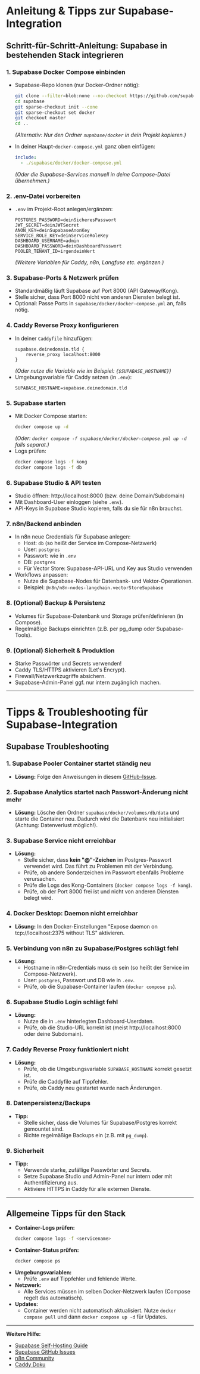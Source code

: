 # Anleitung & Tipps zur Supabase-Integration

## Schritt-für-Schritt-Anleitung: Supabase in bestehenden Stack integrieren

### 1. Supabase Docker Compose einbinden
- Supabase-Repo klonen (nur Docker-Ordner nötig):
  ```bash
  git clone --filter=blob:none --no-checkout https://github.com/supabase/supabase.git
  cd supabase
  git sparse-checkout init --cone
  git sparse-checkout set docker
  git checkout master
  cd ..
  ```
  *(Alternativ: Nur den Ordner `supabase/docker` in dein Projekt kopieren.)*

- In deiner Haupt-`docker-compose.yml` ganz oben einfügen:
  ```yaml
  include:
    - ./supabase/docker/docker-compose.yml
  ```
  *(Oder die Supabase-Services manuell in deine Compose-Datei übernehmen.)*

### 2. .env-Datei vorbereiten
- `.env` im Projekt-Root anlegen/ergänzen:
  ```env
  POSTGRES_PASSWORD=deinSicheresPasswort
  JWT_SECRET=deinJWTSecret
  ANON_KEY=deinSupabaseAnonKey
  SERVICE_ROLE_KEY=deinServiceRoleKey
  DASHBOARD_USERNAME=admin
  DASHBOARD_PASSWORD=deinDashboardPasswort
  POOLER_TENANT_ID=irgendeinWert
  ```
  *(Weitere Variablen für Caddy, n8n, Langfuse etc. ergänzen.)*

### 3. Supabase-Ports & Netzwerk prüfen
- Standardmäßig läuft Supabase auf Port 8000 (API Gateway/Kong).
- Stelle sicher, dass Port 8000 nicht von anderen Diensten belegt ist.
- Optional: Passe Ports in `supabase/docker/docker-compose.yml` an, falls nötig.

### 4. Caddy Reverse Proxy konfigurieren
- In deiner `Caddyfile` hinzufügen:
  ```caddyfile
  supabase.deinedomain.tld {
      reverse_proxy localhost:8000
  }
  ```
  *(Oder nutze die Variable wie im Beispiel: `{$SUPABASE_HOSTNAME}`)*
- Umgebungsvariable für Caddy setzen (in `.env`):
  ```env
  SUPABASE_HOSTNAME=supabase.deinedomain.tld
  ```

### 5. Supabase starten
- Mit Docker Compose starten:
  ```bash
  docker compose up -d
  ```
  *(Oder: `docker compose -f supabase/docker/docker-compose.yml up -d` falls separat.)*
- Logs prüfen:
  ```bash
  docker compose logs -f kong
  docker compose logs -f db
  ```

### 6. Supabase Studio & API testen
- Studio öffnen: http://localhost:8000 (bzw. deine Domain/Subdomain)
- Mit Dashboard-User einloggen (siehe `.env`).
- API-Keys in Supabase Studio kopieren, falls du sie für n8n brauchst.

### 7. n8n/Backend anbinden
- In n8n neue Credentials für Supabase anlegen:
  - Host: `db` (so heißt der Service im Compose-Netzwerk)
  - User: `postgres`
  - Passwort: wie in `.env`
  - DB: `postgres`
  - Für Vector Store: Supabase-API-URL und Key aus Studio verwenden
- Workflows anpassen:
  - Nutze die Supabase-Nodes für Datenbank- und Vektor-Operationen.
  - Beispiel: `@n8n/n8n-nodes-langchain.vectorStoreSupabase`

### 8. (Optional) Backup & Persistenz
- Volumes für Supabase-Datenbank und Storage prüfen/definieren (in Compose).
- Regelmäßige Backups einrichten (z.B. per pg_dump oder Supabase-Tools).

### 9. (Optional) Sicherheit & Produktion
- Starke Passwörter und Secrets verwenden!
- Caddy TLS/HTTPS aktivieren (Let's Encrypt).
- Firewall/Netzwerkzugriffe absichern.
- Supabase-Admin-Panel ggf. nur intern zugänglich machen.

---

# Tipps & Troubleshooting für Supabase-Integration

## Supabase Troubleshooting

### 1. Supabase Pooler Container startet ständig neu
- **Lösung:** Folge den Anweisungen in diesem [GitHub-Issue](https://github.com/supabase/supabase/issues/30210#issuecomment-2456955578).

### 2. Supabase Analytics startet nach Passwort-Änderung nicht mehr
- **Lösung:** Lösche den Ordner `supabase/docker/volumes/db/data` und starte die Container neu. Dadurch wird die Datenbank neu initialisiert (Achtung: Datenverlust möglich!).

### 3. Supabase Service nicht erreichbar
- **Lösung:**
  - Stelle sicher, dass **kein "@"-Zeichen** im Postgres-Passwort verwendet wird. Das führt zu Problemen mit der Verbindung.
  - Prüfe, ob andere Sonderzeichen im Passwort ebenfalls Probleme verursachen.
  - Prüfe die Logs des Kong-Containers (`docker compose logs -f kong`).
  - Prüfe, ob der Port 8000 frei ist und nicht von anderen Diensten belegt wird.

### 4. Docker Desktop: Daemon nicht erreichbar
- **Lösung:** In den Docker-Einstellungen "Expose daemon on tcp://localhost:2375 without TLS" aktivieren.

### 5. Verbindung von n8n zu Supabase/Postgres schlägt fehl
- **Lösung:**
  - Hostname in n8n-Credentials muss `db` sein (so heißt der Service im Compose-Netzwerk).
  - User: `postgres`, Passwort und DB wie in `.env`.
  - Prüfe, ob die Supabase-Container laufen (`docker compose ps`).

### 6. Supabase Studio Login schlägt fehl
- **Lösung:**
  - Nutze die in `.env` hinterlegten Dashboard-Userdaten.
  - Prüfe, ob die Studio-URL korrekt ist (meist http://localhost:8000 oder deine Subdomain).

### 7. Caddy Reverse Proxy funktioniert nicht
- **Lösung:**
  - Prüfe, ob die Umgebungsvariable `SUPABASE_HOSTNAME` korrekt gesetzt ist.
  - Prüfe die Caddyfile auf Tippfehler.
  - Prüfe, ob Caddy neu gestartet wurde nach Änderungen.

### 8. Datenpersistenz/Backups
- **Tipp:**
  - Stelle sicher, dass die Volumes für Supabase/Postgres korrekt gemountet sind.
  - Richte regelmäßige Backups ein (z.B. mit `pg_dump`).

### 9. Sicherheit
- **Tipp:**
  - Verwende starke, zufällige Passwörter und Secrets.
  - Setze Supabase Studio und Admin-Panel nur intern oder mit Authentifizierung aus.
  - Aktiviere HTTPS in Caddy für alle externen Dienste.

---

## Allgemeine Tipps für den Stack

- **Container-Logs prüfen:**
  ```bash
  docker compose logs -f <servicename>
  ```
- **Container-Status prüfen:**
  ```bash
  docker compose ps
  ```
- **Umgebungsvariablen:**
  - Prüfe `.env` auf Tippfehler und fehlende Werte.
- **Netzwerk:**
  - Alle Services müssen im selben Docker-Netzwerk laufen (Compose regelt das automatisch).
- **Updates:**
  - Container werden nicht automatisch aktualisiert. Nutze `docker compose pull` und dann `docker compose up -d` für Updates.

---

**Weitere Hilfe:**
- [Supabase Self-Hosting Guide](https://supabase.com/docs/guides/self-hosting/docker)
- [Supabase GitHub Issues](https://github.com/supabase/supabase/issues)
- [n8n Community](https://community.n8n.io/)
- [Caddy Doku](https://caddyserver.com/docs/) 